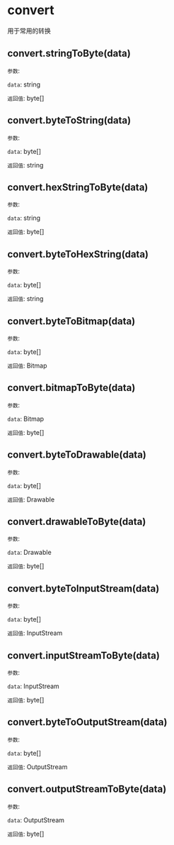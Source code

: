 # convert

用于常用的转换

## convert.stringToByte(data)

`参数`:

`data`: string

`返回值`: byte[]

## convert.byteToString(data)

`参数`:

`data`: byte[]

`返回值`: string

## convert.hexStringToByte(data)

`参数`:

`data`: string

`返回值`: byte[]

## convert.byteToHexString(data)

`参数`:

`data`: byte[]

`返回值`: string

## convert.byteToBitmap(data)

`参数`:

`data`: byte[]

`返回值`: Bitmap

## convert.bitmapToByte(data)

`参数`:

`data`: Bitmap

`返回值`: byte[]

## convert.byteToDrawable(data)

`参数`:

`data`: byte[]

`返回值`: Drawable

## convert.drawableToByte(data)

`参数`:

`data`: Drawable

`返回值`: byte[]

## convert.byteToInputStream(data)

`参数`:

`data`: byte[]

`返回值`: InputStream

## convert.inputStreamToByte(data)

`参数`:

`data`: InputStream

`返回值`: byte[]

## convert.byteToOutputStream(data)

`参数`:

`data`: byte[]

`返回值`: OutputStream

## convert.outputStreamToByte(data)

`参数`:

`data`: OutputStream

`返回值`: byte[]
